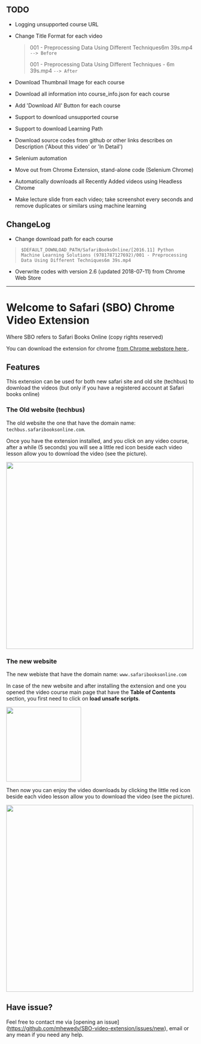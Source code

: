 ## TODO

- Logging unsupported course URL

- Change Title Format for each video

  > 001 - Preprocessing Data Using Different Techniques6m 39s.mp4  `--> Before`
  >
  > 001 - Preprocessing Data Using Different Techniques - 6m 39s.mp4 `--> After`

- Download Thumbnail Image for each course

- Download all information into course_info.json for each course

- Add 'Download All' Button for each course

- Support to download unsupported course

- Support to download Learning Path

- Download source codes from github or other links describes on Description ('About this video' or 'In Detail')

- Selenium automation

- Move out from Chrome Extension, stand-alone code (Selenium Chrome)

- Automatically downloads all Recently Added videos using Headless Chrome

- Make lecture slide from each video; take screenshot every seconds and remove duplicates or similars using machine learning

## ChangeLog

- Change download path for each course
> `$DEFAULT_DOWNLOAD_PATH/SafariBooksOnline/[2016.11] Python Machine Learning Solutions (9781787127692)/001 - Preprocessing Data Using Different Techniques6m 39s.mp4`
- Overwrite codes with version 2.6 (updated 2018-07-11) from Chrome Web Store

---

# Welcome to Safari (SBO) Chrome Video Extension

Where SBO refers to Safari Books Online (copy rights reserved)

You can download the extension for chrome
[from Chrome webstore here ](https://chrome.google.com/webstore/detail/safari-books-online-video/ihgjlggckknakenjhgmfgaoalflhfihl).


## Features

This extension can be used for both new safari site and old site (techbus) to download the videos (but only if you have a registered account at Safari books online)

### The Old website (techbus)

The old website the one that have the domain name: `techbus.safaribooksonline.com`.

Once you have the extension installed, and you click on any video course, after a while (5 seconds) you will see a little red icon beside each video lesson allow you to download the video (see the picture).

<img src="./docs/techbus.png" width="500">


### The new website
The new webiste that have the domain name: `www.safaribooksonline.com`

In case of the new website and after installing the extension and one you opened the video course main page that have the **Table of Contents** section, you first need to click on **load unsafe scripts**.

<img src="./docs/load_unsafe_scripts.png" width="200">

Then now you can enjoy the video downloads by clicking the little red icon beside each video lesson allow you to download the video (see the picture).


<img src="./docs/new.png" width="500">


## Have issue?
Feel free to contact me via [opening an issue] (https://github.com/mhewedy/SBO-video-extension/issues/new), email or any mean if you need any help.
